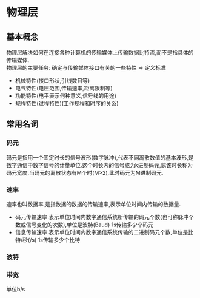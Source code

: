 # 物理层

## 基本概念

物理层解决如何在连接各种计算机的传输媒体上传输数据比特流,而不是指具体的传输媒体.  
物理层的主要任务: 确定与传输媒体接口有关的一些特性 => 定义标准

- 机械特性(接口形状,引线数目等)
- 电气特性(电压范围,传输速率,距离限制等)
- 功能特性(电平表示何种意义,信号线的用途)
- 规程特性(过程特性)(工作规程和时序的关系)

## 常用名词

### 码元

码元是指用一个固定时长的信号波形(数字脉冲),代表不同离散数值的基本波形,是数字通信中数字信号的计量单位.这个时长内的信号成为k进制码元,鹅该时长称为码元宽度.当码元的离散状态有M个时(M>2),此时码元为M进制码元.

### 速率

速率也叫数据率,是指数据的数据的传输速率,表示单位时间内传输的数据量.

- 码元传输速率
  表示单位时间内数字通信系统所传输的码元个数(也可称脉冲个数或信号变化的次数),单位是波特(Baud) 1s传输多少个码元
- 信息传输速率
  表示单位时间内数字通信系统传输的二进制码元个数,单位是比特/秒(/s) 1s传输多少个比特

### 波特

### 带宽

单位b/s
